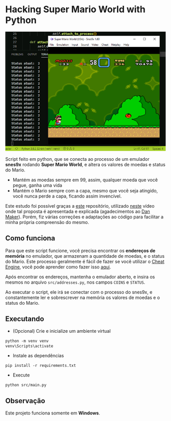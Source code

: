 # Hacking Super Mario World with Python

![screenshot](https://github.com/renanstd/hacking-super-mario-with-python/blob/master/screenshots/screen01.png)

Script feito em python, que se conecta ao processo de um emulador **snes9x** rodando **Super Mario World**, e altera os valores de moedas e status do Mario.

- Mantém as moedas sempre em 99, assim, qualquer moeda que você pegue, ganha uma vida
- Mantém o Mario sempre com a capa, mesmo que você seja atingido, você nunca perde a capa, ficando assim invencível.

Este estudo foi possível graças a [este](https://github.com/danilo94/SuperMarioHack) repositório, utilizado [neste](https://www.youtube.com/watch?v=T2NMErG2cJY) vídeo onde tal proposta é apresentada e explicada (agadecimentos ao [Dan Maker](https://github.com/danilo94)). Porém, fiz várias correções e adaptações ao código para facilitar a minha própria compreensão do mesmo.

## Como funciona

Para que este script funcione, você precisa encontrar os **endereços de memória** no emulador, que armazenam a quantidade de moedas, e o status do Mario. Este processo geralmente é fácil de fazer se você utilizar o [Cheat Engine](https://www.cheatengine.org/), você pode aprender como fazer isso [aqui](https://www.youtube.com/watch?v=4jZE6XP0_QQ).

Após encontrar os endereços, mantenha o emulador aberto, e insira os mesmos no arquivo `src/addresses.py`, nos campos `COINS` e `STATUS`.

Ao executar o script, ele irá se conectar com o processo do snes9x, e constantemente ler e sobrescrever na memória os valores de moedas e o status do Mario.

## Executando

- (Opcional) Crie e inicialize um ambiente virtual
```
python -m venv venv
venv\Scripts\activate
```
- Instale as dependências
```
pip install -r requirements.txt
```

- Execute
```
python src/main.py
```

## Observação

Este projeto funciona somente em **Windows**.
